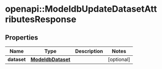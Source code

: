 # openapi::ModeldbUpdateDatasetAttributesResponse


## Properties
Name | Type | Description | Notes
------------ | ------------- | ------------- | -------------
**dataset** | [**ModeldbDataset**](modeldbDataset.md) |  | [optional] 


